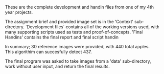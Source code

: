 These are the complete development and handin files from one of my 4th year projects. 

The assignment brief and provided image set is in the 'Context' sub-directory.
'Development files' contains all of the working versions used, with many supporting scripts used as tests and proof-of-concepts.
'Final Handins' contains the final report and final script handin

In summary; 30 reference images were provided, with 440 total apples. This algorithim can succesfully detect 437.

The final program was asked to take images from a 'data' sub-directory, work without user input, and return the final results. 
